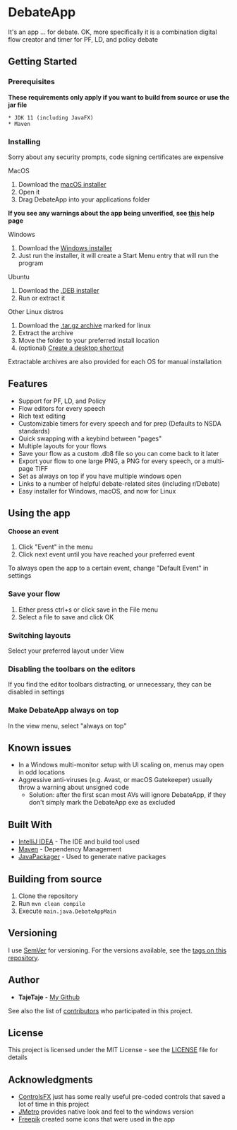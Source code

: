 # DebateApp

It's an app ... for debate. OK, more specifically it is a combination digital flow creator and timer for PF, LD, and policy debate

## Getting Started

### Prerequisites

**These requirements only apply if you want to build from source or use the jar file**

```
* JDK 11 (including JavaFX)
* Maven
```

### Installing
Sorry about any security prompts, code signing certificates are expensive

MacOS
1. Download the [macOS installer](https://github.com/tajetaje/DebateApp/releases/latest)
2. Open it
3. Drag DebateApp into your applications folder

**If you see any warnings about the app being unverified, see [this](https://support.apple.com/guide/mac-help/open-a-mac-app-from-an-unidentified-developer-mh40616/mac) help page**

Windows
1. Download the [Windows installer](https://github.com/tajetaje/DebateApp/releases/latest)
2. Just run the installer, it will create a Start Menu entry that will run the program

Ubuntu
1. Download the [.DEB installer](https://github.com/tajetaje/DebateApp/releases/latest)
2. Run or extract it

Other Linux distros
1. Download the [.tar.gz archive](https://github.com/tajetaje/DebateApp/releases/latest) marked for linux
2. Extract the archive
3. Move the folder to your preferred install location
4. (optional) [Create a desktop shortcut](https://www.maketecheasier.com/create-desktop-file-linux/)


Extractable archives are also provided for each OS for manual installation

## Features
* Support for PF, LD, and Policy
* Flow editors for every speech
* Rich text editing
* Customizable timers for every speech and for prep (Defaults to NSDA standards)
* Quick swapping with a keybind between "pages"
* Multiple layouts for your flows
* Save your flow as a custom .db8 file so you can come back to it later
* Export your flow to one large PNG, a PNG for every speech, or a multi-page TIFF
* Set as always on top if you have multiple windows open
* Links to a number of helpful debate-related sites (including r/Debate)
* Easy installer for Windows, macOS, and now for Linux

## Using the app
#### Choose an event
1. Click "Event" in the menu
2. Click next event until you have reached your preferred event

To always open the app to a certain event, change "Default Event" in settings

### Save your flow
1. Either press ctrl+s or click save in the File menu
2. Select a file to save and click OK

### Switching layouts
Select your preferred layout under View 

### Disabling the toolbars on the editors
If you find the editor toolbars distracting, or unnecessary, they can be disabled in settings

### Make DebateApp always on top
In the view menu, select "always on top"

## Known issues
 * In a Windows multi-monitor setup with UI scaling on, menus may open in odd locations
 * Aggressive anti-viruses (e.g. Avast, or macOS Gatekeeper) usually throw a warning about unsigned code
    * Solution: after the first scan most AVs will ignore DebateApp, if they don't simply mark the DebateApp exe as excluded

## Built With

* [IntelliJ IDEA](https://www.jetbrains.com/idea/) - The IDE and build tool used
* [Maven](https://maven.apache.org/) - Dependency Management
* [JavaPackager](https://github.com/fvarrui/JavaPackager) - Used to generate native packages

## Building from source

1. Clone the repository
2. Run `mvn clean compile`
3. Execute `main.java.DebateAppMain`

## Versioning

I use [SemVer](http://semver.org/) for versioning. For the versions available, see the [tags on this repository](https://github.com/tajetaje/DebateApp/tags). 

## Author

* **TajeTaje** - [My Github](https://github.com/tajetaje)

See also the list of [contributors](https://github.com/your/project/contributors) who participated in this project.

## License

This project is licensed under the MIT License - see the [LICENSE](LICENSE) file for details

## Acknowledgments

* [ControlsFX](https://github.com/controlsfx/controlsfx) just has some really useful pre-coded controls that saved a lot of time in this project
* [JMetro](https://www.pixelduke.com/java-javafx-theme-jmetro/) provides native look and feel to the windows version
* [Freepik](https://www.flaticon.com/authors/freepik) created some icons that were used in the app
